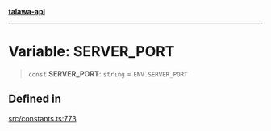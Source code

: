 [**talawa-api**](../../README.md)

***

# Variable: SERVER\_PORT

> `const` **SERVER\_PORT**: `string` = `ENV.SERVER_PORT`

## Defined in

[src/constants.ts:773](https://github.com/Suyash878/talawa-api/blob/095e6964ce2a06c1c30d1acf81b6162203f1db91/src/constants.ts#L773)
